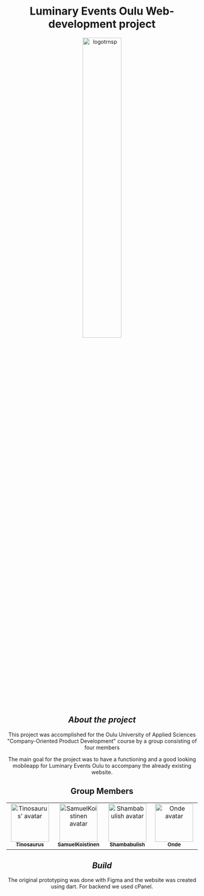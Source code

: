 <h1 align="center">Luminary Events Oulu Web-development project</h1>


<p align="center">
<img src="https://github.com/Shambambulish/LuminaryEventsOuluWebsite/assets/101520172/f374c931-2a02-419c-9356-22aafae186dd" alt="logotrnsp" width="45%">
</a>
</p>

<h2 align="center"><em>About the project</em></h2>

<p align="center">
This project was accomplished for the Oulu University of Applied Sciences "Company-Oriented Product Development" course
by a group consisting of four members</p>
<p align="center">
The main goal for the project was to have a functioning and a good looking mobileapp for Luminary Events Oulu to accompany the already existing website.
</p>
<h2 align="center">Group Members</h2>


<table align="center">
  <tbody>
<td align="center" valign="top" width="14.28%"><a href="https://github.com/Tinosaurus"><img src="https://avatars.githubusercontent.com/u/50320109?v=4" width="100px;" alt="Tinosaurus' avatar"/><br /><sub><b>Tinosaurus</b></sub></a></td>
<td align="center" valign="top" width="14.28%"><a href="https://github.com/SamuelKoistinen"><img src="https://avatars.githubusercontent.com/u/101552071?v=4" width="100px;" alt="SamuelKoistinen avatar"/><br /><sub><b>SamuelKoistinen</b></sub></a></td>
<td align="center" valign="top" width="14.28%"><a href="https://github.com/Shambambulish"><img src="https://avatars.githubusercontent.com/u/46389455?v=4" width="100px;" alt="Shambabulish avatar"/><br /><sub><b>Shambabulish</b></sub></a></td>
<td align="center" valign="top" width="14.28%"><a href="https://github.com/0nd3"><img src="https://avatars.githubusercontent.com/u/57521123?v=4" width="100px;" alt="Onde avatar"/><br /><sub><b>Onde</b></sub></a></td>
  </tbody>
</table>

<h2 align="center"><em>Build</em></h2>

<p align="center">
The original prototyping was done with Figma and the
  website was created using dart. For backend we used cPanel.
<p align="center">
